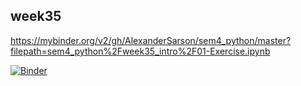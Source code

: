 ## week35
https://mybinder.org/v2/gh/AlexanderSarson/sem4_python/master?filepath=sem4_python%2Fweek35_intro%2F01-Exercise.ipynb

[![Binder](https://mybinder.org/badge_logo.svg)](https://mybinder.org/v2/gh/AlexanderSarson/sem4_python/master?filepath=sem4_python%2Fweek35_intro%2F01-Exercise.ipynb)

